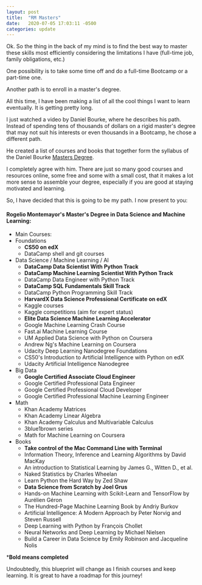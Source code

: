 ```yaml
---
layout: post
title:  "RM Masters"
date:   2020-07-05 17:03:11 -0500
categories: update
---
```

Ok. So the thing in the back of my mind is to find the best way to master these skills most efficiently considering the limitations I have (full-time job, family obligations, etc.)

One possibility is to take some time off and do a full-time Bootcamp or a part-time one. 

Another path is to enroll in a master's degree.

All this time, I have been making a list of all the cool things I want to learn eventually. It is getting pretty long.

I just watched a video by Daniel Bourke, where he describes his path. Instead of spending tens of thousands of dollars on a rigid master's degree that may not suit his interests or even thousands in a Bootcamp, he chose a different path.

He created a list of courses and books that together form the syllabus of the Daniel Bourke [Masters Degree][danbourke].

I completely agree with him. There are just so many good courses and resources online, some free and some with a small cost, that it makes a lot more sense to assemble your degree, especially if you are good at staying motivated and learning.

So, I have decided that this is going to be my path. I now present to you:

#### Rogelio Montemayor's Master's Degree in Data Science and Machine Learning:

* Main Courses:
* Foundations
	* **CS50 on edX**
	* DataCamp shell and git courses
* Data Science / Machine Learning / AI
	* **DataCamp Data Scientist With Python Track**
	* **DataCamp Machine Learning Scientist With Python Track**
	* DataCamp Data Engineer with Python Track
	* **DataCamp SQL Fundamentals Skill Track**
	* DataCamp Python Programming Skill Track
	* **HarvardX Data Science Professional Certificate on edX**
	* Kaggle courses 
	* Kaggle competitions (aim for expert status)
	* **Elite Data Science Machine Learning Accelerator**
	* Google Machine Learning Crash Course
	* Fast.ai Machine Learning Course
	* UM Applied Data Science with Python on Coursera
	* Andrew Ng's Machine Learning on Coursera
	* Udacity Deep Learning Nanodegree Foundations
	* CS50's Introduction to Artificial Intelligence with Python on edX
	* Udacity Artificial Intelligence Nanodegree
* Big Data
	* **Google Certified Associate Cloud Engineer**
	* Google Certified Professional Data Engineer
	* Google Certified Professional Cloud Developer
	* Google Certified Professional Machine Learning Engineer
* Math
	* Khan Academy Matrices
	* Khan Academy Linear Algebra
	* Khan Academy Calculus and Multivariable Calculus
	* 3blue1brown series 
	* Math for Machine Learning on Coursera
* Books
	* **Take control of the Mac Command Line with Terminal**
	* Information Theory, Inference and Learning Algorithms by David MacKay
	* An introduction to Statistical Learning by James G., Witten D., et al.
	* Naked Statistics by Charles Wheelan
	* Learn Python the Hard Way by Zed Shaw
	* **Data Science from Scratch by Joel Grus**
	* Hands-on Machine Learning with Scikit-Learn and TensorFlow by Aurélien Géron
	* The Hundred-Page Machine Learning Book by Andriy Burkov
	* Artificial Intelligence: A Modern Approach by Peter Norvig and Steven Russell
	* Deep Learning with Python by François Chollet
	* Neural Networks and Deep Learning by Michael Nielsen
	* Build a Career in Data Science by Emily Robinson and Jacqueline Nolis

***Bold means completed**

Undoubtedly, this blueprint will change as I finish courses and keep learning. It is great to have a roadmap for this journey!

[danbourke]: https://www.mrdbourke.com/aimastersdegree/